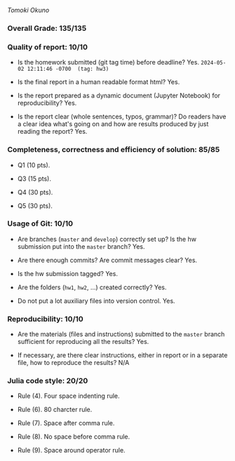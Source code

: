 *Tomoki Okuno*

### Overall Grade: 135/135

### Quality of report: 10/10

-   Is the homework submitted (git tag time) before deadline? Yes. `2024-05-02 12:11:46 -0700  (tag: hw3)`

-   Is the final report in a human readable format html? Yes.

-   Is the report prepared as a dynamic document (Jupyter Notebook) for reproducibility? Yes.

-   Is the report clear (whole sentences, typos, grammar)? Do readers have a clear idea what's going on and how are results produced by just reading the report? Yes.

### Completeness, correctness and efficiency of solution: 85/85

- Q1 (10 pts). 

- Q3 (15 pts). 

- Q4 (30 pts). 

- Q5 (30 pts). 

### Usage of Git: 10/10

- Are branches (`master` and `develop`) correctly set up? Is the hw submission put into the `master` branch? Yes.

- Are there enough commits? Are commit messages clear? Yes.

- Is the hw submission tagged? Yes.

- Are the folders (`hw1`, `hw2`, ...) created correctly? Yes.
  
- Do not put a lot auxiliary files into version control. Yes.

### Reproducibility: 10/10

- Are the materials (files and instructions) submitted to the `master` branch sufficient for reproducing all the results? Yes.

- If necessary, are there clear instructions, either in report or in a separate file, how to reproduce the results? N/A

### Julia code style: 20/20

- Rule (4). Four space indenting rule. 

- Rule (6). 80 charcter rule.

- Rule (7). Space after comma rule.

- Rule (8). No space before comma rule.

- Rule (9). Space around operator rule.
